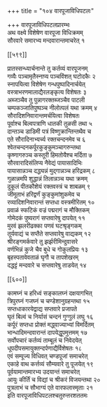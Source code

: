+++
title = "१०४ वारपूजाविधिपटलः"

+++
वारपूजाविधिपटलप्रारम्भः  
अथ वक्ष्ये विशेषेण वारपूजा विधिक्रमम्  
सौरवारे समारभ्य मन्दवारान्तमाचरेत् १  

[[५९९]]  

प्रातस्सन्ध्यार्चनान्ते तु कर्तव्यं वारपूजनम्  
गव्यैः पञ्चामृतैस्नाप्य पञ्चविंशत् घटोदकैः २  
स्नापयित्वा विशेषेण गन्धपुष्पादिनार्चयेत्  
वस्त्राभरणमालाद्यैरलङ्कृत्य विशेषतः ३  
अब्जञ्चैव तु पुन्नागरक्तब्जञ्चैव पाटली  
चम्पकञ्जातिपुष्पञ्च नीलोत्पलं यथा क्रमम् ४  
सौरादिशनिवारान्तमर्चयित्वा विशेषतः  
पूर्वाश्च बिल्वपत्राणि धातकी तुळसी तथा ५  
दान्तञ्च डाडिमी पत्रं विष्णुक्रान्तिन्तथैव च  
एते सौरादिनाभ्यर्च्य रक्तचन्दनमेव च ६  
श्वेतचन्दनकर्पूरकुङ्कुमञ्चागरुन्तथा  
कृष्णागरुञ्च कस्तूरी हिमतोयैश्च मर्दिता ७  
सौरवारादिसंलिप्य नैवेद्यं पायासादिभिः  
पायासान्नञ्च दद्ध्यन्नं मुद्गान्नञ्च हरिद्रकम् ८  
गुळान्नमपि शुद्धान्नं तिलान्नञ्च यथा क्रमम्  
दुकूलं पीतकौशेयं रक्तवस्त्रं च शाबळम् ९  
जीमूताभं हरिद्वर्णं कुङ्कुमांशुकमेव च  
रव्यादिशनिवारान्तं सप्तधा वस्त्रमीरितम् १०  
प्रवाळं स्फटिकं वज्रं पद्मरागं च मौक्तिकम्  
गोमेदकं पुष्यरागं सप्तवारेषु दापयेत् ११  
मुरवं झलरीढक्का पणवं घटश्रृङ्गकम्  
तूर्यवाद्यं च सप्तैते सप्तवारेषु वाद्यकम् १२  
श्रीरङ्गमर्कवारे तु झर्झरीमिन्दुवासरे  
वर्णभिन्नं कुजे चैव बुधे च गोकुलप्रियः १३  
बृहस्पतावेवताळं घृगौ च तापशेखरम्  
दद्धट्टं मन्दवारे च सप्तवारेषु ताडयेत् १४  

[[६००]]  

कामघ्नं च हरिध्वं सङ्कालघ्नं दक्षयागभित्  
त्रिपुरघ्नं गजघ्नं च चण्डेशानुग्रहन्तथा १५  
सप्तधाकारयेद्वाद्य सप्तवारे प्रजापते  
घृतं बिल्वं च निर्यासं चन्दनं गुग्गुलं लघु १६  
कर्पूरं सप्तधा प्रोक्तं मद्ध्वाज्याभ्यां विमर्दितम्  
भान्धादिमन्दवारान्तं दापयेद्धूपमुत्तमम् १७  
सर्वोपचारं कर्तव्यं ताम्बूलं च निवेदयेत्  
धूपदीपसमायुक्तन्दर्पणाद्यैर्विशेषतः १८  
एवं सम्पूज्य विधिवत् चण्डपूजां समाचरेत्  
एकाहे वाथ कर्त्तव्यं सौम्यवारे तु पूजयेत् १९  
पूर्वयामान्तमारभ्य उदयान्तं समाचरेत्  
आयुः कीर्तिं च विद्यां च श्रीकरं विजयन्तथा २०  
पुत्रलाभं च सौभाग्यं एते वारफलास्मृताः २१  
इति वारपूजाविधिपटलश्चतुरुत्तरशततमः  
